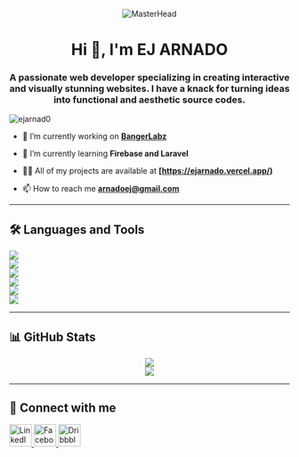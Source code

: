 <p align="center">
  <img src="https://media1.tenor.com/m/C9qukZqPPS4AAAAC/coding-typing.gif" alt="MasterHead">
</p>

<h1 align="center">Hi 👋, I'm EJ ARNADO</h1>
<h3 align="center">A passionate web developer specializing in creating interactive and visually stunning websites. I have a knack for turning ideas into functional and aesthetic source codes.</h3>

<p align="left">
  <img src="https://komarev.com/ghpvc/?username=ejarnad0&label=Profile%20views&color=0e75b6&style=flat" alt="ejarnad0" />
</p>

- 🔭 I’m currently working on **[BangerLabz](TBA)**  

- 🌱 I’m currently learning **Firebase and Laravel**  

- 👨‍💻 All of my projects are available at **[https://ejarnado.vercel.app/)**  

- 📫 How to reach me **arnadoej@gmail.com**  

---

## 🛠 Languages and Tools  
<p align="left">
  <img src="https://skillicons.dev/icons?i=html,css,js,ts,react,bootstrap,tailwind,scss" />
  <br />
  <img src="https://skillicons.dev/icons?i=php,laravel,java,cpp,dart,flutter" />
  <br />
  <img src="https://skillicons.dev/icons?i=mysql,sqlite,firebase" />
  <br />
  <img src="https://skillicons.dev/icons?i=git,github,gitlab,bitbucket,docker,kubernetes,linux,windows" />
  <br />
  <img src="https://skillicons.dev/icons?i=figma" />
  <br />
  <img src="https://skillicons.dev/icons?i=vscode,sublime,androidstudio" />
</p>

---

## 📊 GitHub Stats  
<p align="center">
  <img src="https://github-readme-stats.vercel.app/api?username=ejarnad0&show_icons=true&theme=dark" />
  <br />
  <img src="https://github-readme-stats.vercel.app/api/top-langs/?username=ejarnad0&layout=compact&theme=dark" />
</p>

---
## 🔗 Connect with me  
<p align="left">
  <a href="https://www.linkedin.com/in/ej-arnado-487153342/" target="_blank">
    <img src="https://skillicons.dev/icons?i=linkedin" alt="LinkedIn" height="40" />
  </a>
  <a href="https://www.facebook.com/wanderej01" target="_blank">
    <img src="https://skillicons.dev/icons?i=facebook" alt="Facebook" height="40" />
  </a>
  <a href="https://dribbble.com/ejarnado" target="_blank">
    <img src="https://skillicons.dev/icons?i=dribbble" alt="Dribbble" height="40" />
  </a>
</p>
